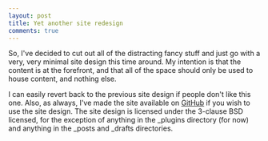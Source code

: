 ```yaml
---
layout: post
title: Yet another site redesign
comments: true
---
```


So, I've decided to cut out all of the distracting fancy stuff and just go
with a very, very minimal site design this time around.  My intention is that
the content is at the forefront, and that all of the space should only be
used to house content, and nothing else.

I can easily revert back to the previous site design if people don't like this
one.  Also, as always, I've made the site available on [GitHub] if you wish
to use the site design.  The site design is licensed under the 3-clause BSD
licensed, for the exception of anything in the _plugins directory (for now)
and anything in the _posts and _drafts directories.

[Github]: http://github.com/cparedes/redbluemagenta-new
